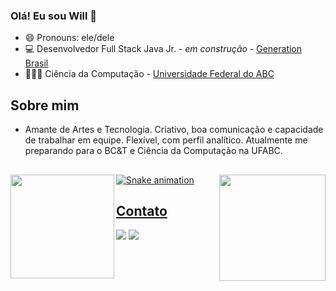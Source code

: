 ### Olá! Eu sou Will 👋


- 😄 Pronouns: ele/dele 
- 💻 Desenvolvedor Full Stack Java Jr. - *em construção* - [Generation Brasil](https://brazil.generation.org/) 
- 👨🏻‍💻 Ciência da Computação - [Universidade Federal do ABC](https://www.ufabc.edu.br/)

## Sobre mim
- Amante de Artes e Tecnologia.
Criativo, boa comunicação e capacidade de trabalhar em equipe. Flexível, com perfil analítico.
Atualmente me preparando para o BC&T e Ciência da Computação na UFABC.

##
<div>
  <a href="https://github.com/willjpg">
  <img height="166em" align="left" src="https://github-readme-stats.vercel.app/api?username=willjpg&show_icons=true&theme=gruvbox&include_all_commits=true&count_private=true"/>
  
  <a href="https://github.com/willjpg">
  <img height="170em" align="right" src="https://github-readme-stats.vercel.app/api/top-langs/?username=willjpg&layout=compact&langs_count=7&theme=gruvbox"/>
  
</div>
                                                                                                                                             
                                                                                                                                             
  ![Snake animation](https://github.com/willjpg/willjpg/blob/output/github-contribution-grid-snake.svg)
 
  ## Contato
  
 <div> 
  <a href="https://www.linkedin.com/in/willfdasilva/" target="_blank"><img src="https://img.shields.io/badge/-LinkedIn-%230077B5?style=for-the-badge&logo=linkedin&logoColor=white" target="_blank"></a> <a href = "mailto:willferreiradasilva23@gmail.com" target="_blank"><img src="https://img.shields.io/badge/Gmail-D14836?style=for-the-badge&logo=gmail&logoColor=white" target="_blank"> 
  
</div>


